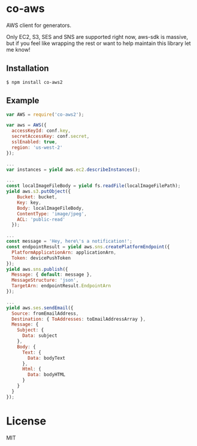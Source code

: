 # co-aws

  AWS client for generators.

  Only EC2, S3, SES and SNS are supported right now, aws-sdk is massive,
  but if you feel like wrapping the rest or want to help
  maintain this library let me know!

## Installation

```
$ npm install co-aws2
```

## Example

```js
var AWS = require('co-aws2');

var aws = AWS({
  accessKeyId: conf.key,
  secretAccessKey: conf.secret,
  sslEnabled: true,
  region: 'us-west-2'
});

...
var instances = yield aws.ec2.describeInstances();

...
const localImageFileBody = yield fs.readFile(localImageFilePath);
yield aws.s3.putObject({
    Bucket: bucket,
    Key: key,
    Body: localImageFileBody,
    ContentType: 'image/jpeg',
    ACL: 'public-read'
  });

...
const message = 'Hey, here\'s a notification!';
const endpointResult = yield aws.sns.createPlatformEndpoint({
  PlatformApplicationArn: applicationArn,
  Token: devicePushToken
});
yield aws.sns.publish({
  Message: { default: message },
  MessageStructure: 'json',
  TargetArn: endpointResult.EndpointArn
});

...
yield aws.ses.sendEmail({
  Source: fromEmailAddress,
  Destination: { ToAddresses: toEmailAddressArray },
  Message: {
    Subject: {
      Data: subject
    },
    Body: {
      Text: {
        Data: bodyText
      },
      Html: {
        Data: bodyHTML
      }
    }
  }
});

```

# License

  MIT
